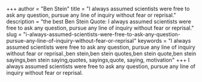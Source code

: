 +++
author = "Ben Stein"
title = "I always assumed scientists were free to ask any question, pursue any line of inquiry without fear or reprisal."
description = "the best Ben Stein Quote: I always assumed scientists were free to ask any question, pursue any line of inquiry without fear or reprisal."
slug = "i-always-assumed-scientists-were-free-to-ask-any-question-pursue-any-line-of-inquiry-without-fear-or-reprisal"
keywords = "I always assumed scientists were free to ask any question, pursue any line of inquiry without fear or reprisal.,ben stein,ben stein quotes,ben stein quote,ben stein sayings,ben stein saying,quotes, sayings,quote, saying, motivation"
+++
I always assumed scientists were free to ask any question, pursue any line of inquiry without fear or reprisal.
